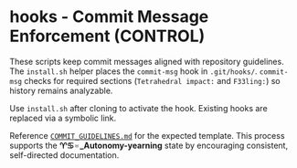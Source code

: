 # hooks - Commit Message Enforcement (CONTROL)

These scripts keep commit messages aligned with repository guidelines.
The `install.sh` helper places the `commit-msg` hook in `.git/hooks/`.
`commit-msg` checks for required sections (`Tetrahedral impact:` and
`F33ling:`) so history remains analyzable.

Use `install.sh` after cloning to activate the hook. Existing hooks are
replaced via a symbolic link.

Reference [`COMMIT_GUIDELINES.md`](../../yzx.OperationalData/COMMIT_GUIDELINES.md)
for the expected template. This process supports the **♈♋♅_Autonomy-yearning**
state by encouraging consistent, self-directed documentation.
